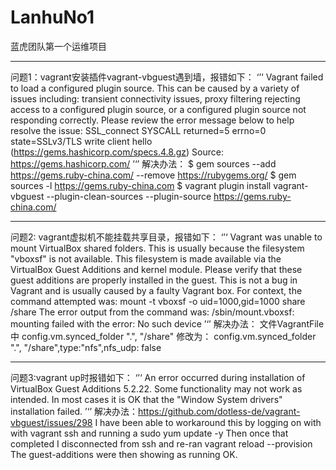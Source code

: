 # LanhuNo1
蓝虎团队第一个运维项目

------------------------------------------------
问题1：vagrant安装插件vagrant-vbguest遇到墙，报错如下：
‘’‘
Vagrant failed to load a configured plugin source. This can be caused
by a variety of issues including: transient connectivity issues, proxy
filtering rejecting access to a configured plugin source, or a configured
plugin source not responding correctly. Please review the error message
below to help resolve the issue:
  SSL_connect SYSCALL returned=5 errno=0 state=SSLv3/TLS write client hello (https://gems.hashicorp.com/specs.4.8.gz)
Source: https://gems.hashicorp.com/
’‘’
解决办法：
    $ gem sources --add https://gems.ruby-china.com/ --remove https://rubygems.org/
    $ gem sources -l https://gems.ruby-china.com
    $ vagrant plugin install vagrant-vbguest --plugin-clean-sources --plugin-source https://gems.ruby-china.com/

-----------------------------------------
问题2: vagrant虚拟机不能挂载共享目录，报错如下：
‘’‘
Vagrant was unable to mount VirtualBox shared folders. This is usually
because the filesystem "vboxsf" is not available. This filesystem is
made available via the VirtualBox Guest Additions and kernel module.
Please verify that these guest additions are properly installed in the
guest. This is not a bug in Vagrant and is usually caused by a faulty
Vagrant box. For context, the command attempted was:
mount -t vboxsf -o uid=1000,gid=1000 share /share
The error output from the command was:
/sbin/mount.vboxsf: mounting failed with the error: No such device
’‘’
解决办法：
文件VagrantFile中
    config.vm.synced_folder ".", "/share"
修改为：
    config.vm.synced_folder ".", "/share",type:"nfs",nfs_udp: false

------------------------
问题3:vagrant up时报错如下：
‘’‘
An error occurred during installation of VirtualBox Guest Additions 5.2.22. Some functionality may not work as intended.
In most cases it is OK that the "Window System drivers" installation failed.
’‘’
解决办法：https://github.com/dotless-de/vagrant-vbguest/issues/298
I have been able to workaround this by logging on with with vagrant ssh and running a
sudo yum update -y
Then once that completed I disconnected from ssh and re-ran vagrant reload --provision
The guest-additions were then showing as running OK.

